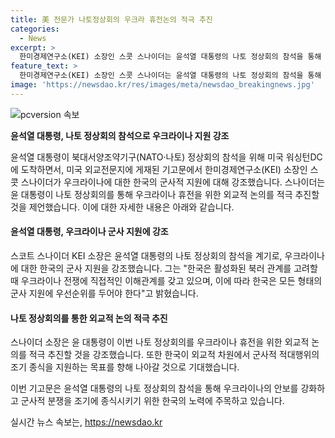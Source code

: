 ```yaml
---
title: 美 전문가 나토정상회의 우크라 휴전논의 적극 추진
categories:
  - News
excerpt: >
  한미경제연구소(KEI) 소장인 스콧 스나이더는 윤석열 대통령의 나토 정상회의 참석을 통해 우크라이나 휴전을 위한 외교적 논의를 적극 추진해야 한다고 제언했다. 그는 한국이 북러 관계와 우크라이나 전쟁에 직접적인 이해관계가 있으며, 군사 분쟁 종식을 지원하기 위해 군사 지원에 우선순위를 두어야 한다고 주장했다. 스나이더는 윤 대통령의 나토 회의 참석을 통해 한국의 역할을 강화할 수 있다고 강조했다.
feature_text: >
  한미경제연구소(KEI) 소장인 스콧 스나이더는 윤석열 대통령의 나토 정상회의 참석을 통해 우크라이나 휴전을 위한 외교적 논의를 적극 추진해야 한다고 제언했다. 그는 한국이 북러 관계와 우크라이나 전쟁에 직접적인 이해관계가 있으며, 군사 분쟁 종식을 지원하기 위해 군사 지원에 우선순위를 두어야 한다고 주장했다. 스나이더는 윤 대통령의 나토 회의 참석을 통해 한국의 역할을 강화할 수 있다고 강조했다.
image: 'https://newsdao.kr/res/images/meta/newsdao_breakingnews.jpg'
---
```


<p><img src="https://newsdao.kr/res/images/meta/newsdao_breakingnews.jpg" alt="pcversion 속보" /></p>

<p><strong>윤석열 대통령, 나토 정상회의 참석으로 우크라이나 지원 강조</strong></p>

<p>윤석열 대통령이 북대서양조약기구(NATO·나토) 정상회의 참석을 위해 미국 워싱턴DC에 도착하면서, 미국 외교전문지에 게재된 기고문에서 한미경제연구소(KEI) 소장인 스콧 스나이더가 우크라이나에 대한 한국의 군사적 지원에 대해 강조했습니다. 스나이더는 윤 대통령이 나토 정상회의를 통해 우크라이나 휴전을 위한 외교적 논의를 적극 추진할 것을 제언했습니다. 이에 대한 자세한 내용은 아래와 같습니다.</p>

<h4>윤석열 대통령, 우크라이나 군사 지원에 강조</h4>

<p>스코트 스나이더 KEI 소장은 윤석열 대통령의 나토 정상회의 참석을 계기로, 우크라이나에 대한 한국의 군사 지원을 강조했습니다. 그는 "한국은 활성화된 북러 관계를 고려할 때 우크라이나 전쟁에 직접적인 이해관계를 갖고 있으며, 이에 따라 한국은 모든 형태의 군사 지원에 우선순위를 두어야 한다"고 밝혔습니다.</p>

<h4>나토 정상회의를 통한 외교적 논의 적극 추진</h4>

<p>스나이더 소장은 윤 대통령이 이번 나토 정상회의를 우크라이나 휴전을 위한 외교적 논의를 적극 추진할 것을 강조했습니다. 또한 한국이 외교적 차원에서 군사적 적대행위의 조기 종식을 지원하는 목표를 향해 나아갈 것으로 기대했습니다.</p>

<p>이번 기고문은 윤석열 대통령의 나토 정상회의 참석을 통해 우크라이나의 안보를 강화하고 군사적 분쟁을 조기에 종식시키기 위한 한국의 노력에 주목하고 있습니다.</p>
실시간 뉴스 속보는, <a href="https://newsdao.kr" rel="dofollow">https://newsdao.kr</a>


